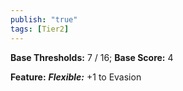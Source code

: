 ```yaml
---
publish: "true"
tags: [Tier2]
---
```

**Base Thresholds:** 7 / 16; **Base Score:** 4

**Feature:** ***Flexible:*** +1 to Evasion
